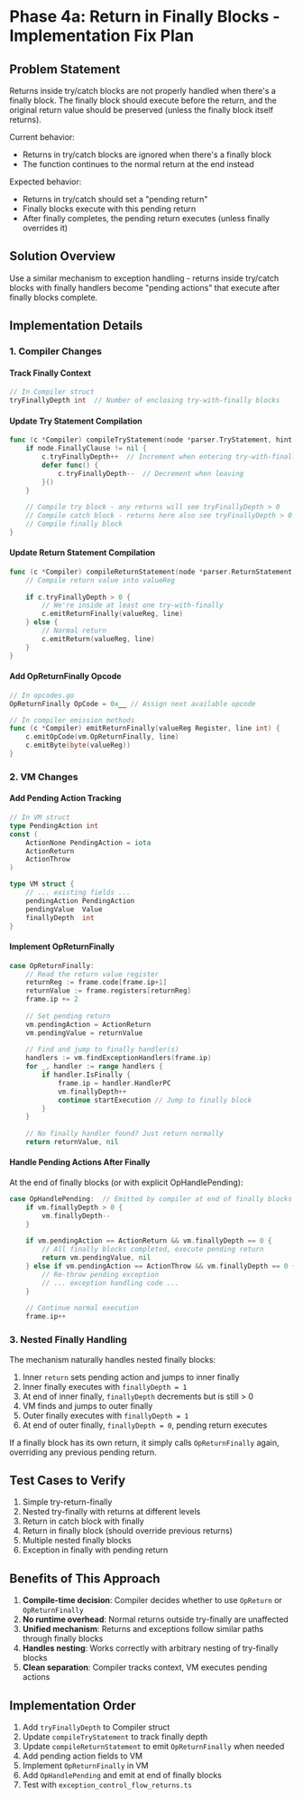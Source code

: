 # Phase 4a: Return in Finally Blocks - Implementation Fix Plan

## Problem Statement

Returns inside try/catch blocks are not properly handled when there's a finally block. The finally block should execute before the return, and the original return value should be preserved (unless the finally block itself returns).

Current behavior:
- Returns in try/catch blocks are ignored when there's a finally block
- The function continues to the normal return at the end instead

Expected behavior:
- Returns in try/catch should set a "pending return" 
- Finally blocks execute with this pending return
- After finally completes, the pending return executes (unless finally overrides it)

## Solution Overview

Use a similar mechanism to exception handling - returns inside try/catch blocks with finally handlers become "pending actions" that execute after finally blocks complete.

## Implementation Details

### 1. Compiler Changes

#### Track Finally Context
```go
// In Compiler struct
tryFinallyDepth int  // Number of enclosing try-with-finally blocks
```

#### Update Try Statement Compilation
```go
func (c *Compiler) compileTryStatement(node *parser.TryStatement, hint Register) (Register, errors.PaseratiError) {
    if node.FinallyClause != nil {
        c.tryFinallyDepth++  // Increment when entering try-with-finally
        defer func() {
            c.tryFinallyDepth--  // Decrement when leaving
        }()
    }
    
    // Compile try block - any returns will see tryFinallyDepth > 0
    // Compile catch block - returns here also see tryFinallyDepth > 0  
    // Compile finally block
}
```

#### Update Return Statement Compilation
```go
func (c *Compiler) compileReturnStatement(node *parser.ReturnStatement, hint Register) (Register, errors.PaseratiError) {
    // Compile return value into valueReg
    
    if c.tryFinallyDepth > 0 {
        // We're inside at least one try-with-finally
        c.emitReturnFinally(valueReg, line)
    } else {
        // Normal return
        c.emitReturn(valueReg, line)
    }
}
```

#### Add OpReturnFinally Opcode
```go
// In opcodes.go
OpReturnFinally OpCode = 0x__ // Assign next available opcode

// In compiler emission methods
func (c *Compiler) emitReturnFinally(valueReg Register, line int) {
    c.emitOpCode(vm.OpReturnFinally, line)
    c.emitByte(byte(valueReg))
}
```

### 2. VM Changes

#### Add Pending Action Tracking
```go
// In VM struct
type PendingAction int
const (
    ActionNone PendingAction = iota
    ActionReturn
    ActionThrow
)

type VM struct {
    // ... existing fields ...
    pendingAction PendingAction
    pendingValue  Value
    finallyDepth  int
}
```

#### Implement OpReturnFinally
```go
case OpReturnFinally:
    // Read the return value register
    returnReg := frame.code[frame.ip+1]
    returnValue := frame.registers[returnReg]
    frame.ip += 2
    
    // Set pending return
    vm.pendingAction = ActionReturn
    vm.pendingValue = returnValue
    
    // Find and jump to finally handler(s)
    handlers := vm.findExceptionHandlers(frame.ip)
    for _, handler := range handlers {
        if handler.IsFinally {
            frame.ip = handler.HandlerPC
            vm.finallyDepth++
            continue startExecution // Jump to finally block
        }
    }
    
    // No finally handler found? Just return normally
    return returnValue, nil
```

#### Handle Pending Actions After Finally
At the end of finally blocks (or with explicit OpHandlePending):
```go
case OpHandlePending:  // Emitted by compiler at end of finally blocks
    if vm.finallyDepth > 0 {
        vm.finallyDepth--
    }
    
    if vm.pendingAction == ActionReturn && vm.finallyDepth == 0 {
        // All finally blocks completed, execute pending return
        return vm.pendingValue, nil
    } else if vm.pendingAction == ActionThrow && vm.finallyDepth == 0 {
        // Re-throw pending exception
        // ... exception handling code ...
    }
    
    // Continue normal execution
    frame.ip++
```

### 3. Nested Finally Handling

The mechanism naturally handles nested finally blocks:

1. Inner `return` sets pending action and jumps to inner finally
2. Inner finally executes with `finallyDepth = 1`
3. At end of inner finally, `finallyDepth` decrements but is still > 0
4. VM finds and jumps to outer finally
5. Outer finally executes with `finallyDepth = 1` 
6. At end of outer finally, `finallyDepth = 0`, pending return executes

If a finally block has its own return, it simply calls `OpReturnFinally` again, overriding any previous pending return.

## Test Cases to Verify

1. Simple try-return-finally
2. Nested try-finally with returns at different levels
3. Return in catch block with finally
4. Return in finally block (should override previous returns)
5. Multiple nested finally blocks
6. Exception in finally with pending return

## Benefits of This Approach

1. **Compile-time decision**: Compiler decides whether to use `OpReturn` or `OpReturnFinally`
2. **No runtime overhead**: Normal returns outside try-finally are unaffected
3. **Unified mechanism**: Returns and exceptions follow similar paths through finally blocks
4. **Handles nesting**: Works correctly with arbitrary nesting of try-finally blocks
5. **Clean separation**: Compiler tracks context, VM executes pending actions

## Implementation Order

1. Add `tryFinallyDepth` to Compiler struct
2. Update `compileTryStatement` to track finally depth
3. Update `compileReturnStatement` to emit `OpReturnFinally` when needed
4. Add pending action fields to VM
5. Implement `OpReturnFinally` in VM
6. Add `OpHandlePending` and emit at end of finally blocks
7. Test with `exception_control_flow_returns.ts`
